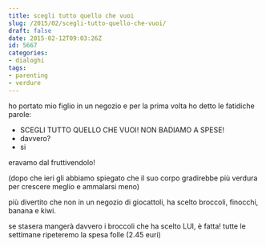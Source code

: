 ```yaml
---
title: scegli tutto quello che vuoi
slug: /2015/02/scegli-tutto-quello-che-vuoi/
draft: false
date: 2015-02-12T09:03:26Z
id: 5667
categories:
- dialoghi
tags:
- parenting
- verdure
---
```


ho portato mio figlio in un negozio e per la prima volta ho detto le fatidiche parole: 

- SCEGLI TUTTO QUELLO CHE VUOI! NON BADIAMO A SPESE!
- davvero?
- si

eravamo dal fruttivendolo!
  
(dopo che ieri gli abbiamo spiegato che il suo corpo gradirebbe più verdura per crescere meglio e ammalarsi meno)

più divertito che non in un negozio di giocattoli, ha scelto broccoli, finocchi, banana e kiwi.

se stasera mangerà davvero i broccoli che ha scelto LUI, è fatta! tutte le settimane ripeteremo la spesa folle (2.45 euri)
